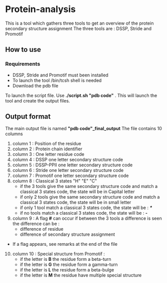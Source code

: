 # Protein-analysis

This is a tool which gathers three tools to get an overview of the protein secondary structure assignment
The three tools are : DSSP, Stride and Promotif

## How to use
### Requirements
- DSSP, Stride and Promotif must been installed
- To launch the tool /bin/tcsh shell is needed
- Download the pdb file

To launch the script file. Use **./script.sh "pdb code"**  . This will launch the tool and create the output files.

## Output format
The main output file is named **"pdb code"_final_output** 
The file contains 10 columns

1. column 1 :
Position of the residue 
2. column 2 :
Protein chain identifier
3. column 3 :
One letter residue code
4. column 4 :
DSSP one letter secondary structure code
5. column 5 :
DSSP-PPII one letter secondary structure code
6. column 6 :
Stride one letter secondary structure code
7. column 7 :
Promotif one letter secondary structure code
8. column 8 :
Classical 3 states "H" "E" "C"
   * if the 3 tools give the same secondary structure code and match a classical 3 states code, the state will be in Capital letter
   * if only 2 tools give the same secondary structure code and match a classical 3 states code, the state will be in small letter
   * if only 1 tool match a classical 3 states code, the state will be :  ___*___
   * if no tools match a classical 3 states code, the state will be : ___-___
9. column 9 :
  A flag **#** can occur if between the 3 tools a difference is seen the difference can be :
   * difference of residue 
   * difference of secondary structure assignment 
   
* If a flag appears, see remarks at the end of the file

10.  column 10 :
Special structure from Promotif :
     * if the letter is **B** the residue form a beta-turn
     * if the letter is **G** the residue form a gamma-turn
     * if the letter is **L** the residue form a beta-bulge
     * if the letter is **M** the residue have multiple special structure
